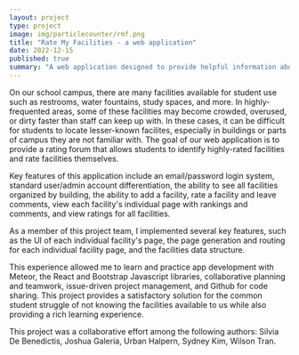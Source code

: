 ```yaml
---
layout: project
type: project
image: img/particlecounter/rmf.png
title: "Rate My Facilities - a web application"
date: 2022-12-15
published: true
summary: "A web application designed to provide helpful information about the quality of campus facilities."
---
```


On our school campus, there are many facilities available for student use such as restrooms, water fountains, study spaces, and more. In highly-frequented areas, some of these facilities may become crowded, overused, or dirty faster than staff can keep up with. In these cases, it can be difficult for students to locate lesser-known facilites, especially in buildings or parts of campus they are not familiar with. The goal of our web application is to provide a rating forum that allows students to identify highly-rated facilities and rate facilities themselves.

Key features of this application include an email/password login system, standard user/admin account differentiation, the ability to see all facilities organized by building, the ability to add a facility, rate a facility and leave comments, view each facility's individual page with rankings and comments, and view ratings for all facilities.

As a member of this project team, I implemented several key features, such as the UI of each individual facility's page, the page generation and routing for each individual facility page, and the facilities data structure. 

This experience allowed me to learn and practice app development with Meteor, the React and Bootstrap Javascript libraries, collaborative planning and teamwork, issue-driven project management, and Github for code sharing. This project provides a satisfactory solution for the common student struggle of not knowing the facilities available to us while also providing a rich learning experience.

This project was a collaborative effort among the following authors: Silvia De Benedictis, Joshua Galeria, Urban Halpern, Sydney Kim, Wilson Tran.
